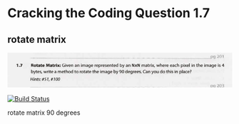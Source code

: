 # Cracking the Coding Question 1.7
## rotate matrix

![alt text](https://github.com/OrangeHoopla/practice-questions/blob/main/CrackingTheCodingInterview/ArraysAndStrings/1.7/Q1.7.png "Logo Title Text 1")

[![Build Status](https://travis-ci.org/joemccann/dillinger.svg?branch=master)](https://travis-ci.org/joemccann/dillinger)

rotate matrix 90 degrees